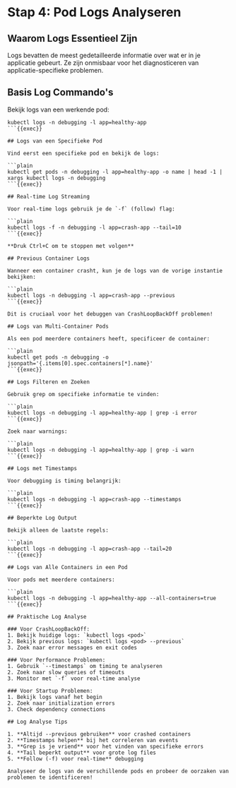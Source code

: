 # Stap 4: Pod Logs Analyseren

## Waarom Logs Essentieel Zijn

Logs bevatten de meest gedetailleerde informatie over wat er in je applicatie gebeurt. Ze zijn onmisbaar voor het diagnosticeren van applicatie-specifieke problemen.

## Basis Log Commando's

Bekijk logs van een werkende pod:

```plain
kubectl logs -n debugging -l app=healthy-app
```{{exec}}

## Logs van een Specifieke Pod

Vind eerst een specifieke pod en bekijk de logs:

```plain
kubectl get pods -n debugging -l app=healthy-app -o name | head -1 | xargs kubectl logs -n debugging
```{{exec}}

## Real-time Log Streaming

Voor real-time logs gebruik je de `-f` (follow) flag:

```plain
kubectl logs -f -n debugging -l app=crash-app --tail=10
```{{exec}}

**Druk Ctrl+C om te stoppen met volgen**

## Previous Container Logs

Wanneer een container crasht, kun je de logs van de vorige instantie bekijken:

```plain
kubectl logs -n debugging -l app=crash-app --previous
```{{exec}}

Dit is cruciaal voor het debuggen van CrashLoopBackOff problemen!

## Logs van Multi-Container Pods

Als een pod meerdere containers heeft, specificeer de container:

```plain
kubectl get pods -n debugging -o jsonpath='{.items[0].spec.containers[*].name}'
```{{exec}}

## Logs Filteren en Zoeken

Gebruik grep om specifieke informatie te vinden:

```plain
kubectl logs -n debugging -l app=healthy-app | grep -i error
```{{exec}}

Zoek naar warnings:

```plain
kubectl logs -n debugging -l app=healthy-app | grep -i warn
```{{exec}}

## Logs met Timestamps

Voor debugging is timing belangrijk:

```plain
kubectl logs -n debugging -l app=crash-app --timestamps
```{{exec}}

## Beperkte Log Output

Bekijk alleen de laatste regels:

```plain
kubectl logs -n debugging -l app=crash-app --tail=20
```{{exec}}

## Logs van Alle Containers in een Pod

Voor pods met meerdere containers:

```plain
kubectl logs -n debugging -l app=healthy-app --all-containers=true
```{{exec}}

## Praktische Log Analyse

### Voor CrashLoopBackOff:
1. Bekijk huidige logs: `kubectl logs <pod>`
2. Bekijk previous logs: `kubectl logs <pod> --previous`
3. Zoek naar error messages en exit codes

### Voor Performance Problemen:
1. Gebruik `--timestamps` om timing te analyseren
2. Zoek naar slow queries of timeouts
3. Monitor met `-f` voor real-time analyse

### Voor Startup Problemen:
1. Bekijk logs vanaf het begin
2. Zoek naar initialization errors
3. Check dependency connections

## Log Analyse Tips

1. **Altijd --previous gebruiken** voor crashed containers
2. **Timestamps helpen** bij het correleren van events
3. **Grep is je vriend** voor het vinden van specifieke errors
4. **Tail beperkt output** voor grote log files
5. **Follow (-f) voor real-time** debugging

Analyseer de logs van de verschillende pods en probeer de oorzaken van problemen te identificeren!